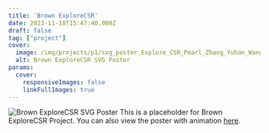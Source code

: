 ```yaml
---
title: 'Brown ExploreCSR'
date: 2023-11-18T15:47:40.000Z
draft: false
tag: ["project"]
cover:
  image: /img/projects/p1/svg_poster_Explore_CSR_Pearl_Zhang_Yuhan_Wang.png
  alt: Brown ExploreCSR SVG Poster
params:
  cover:
    responsiveImages: false
    linkFullImages: true
---
```

![Brown ExploreCSR SVG Poster](/img/projects/p1/svg_poster_Explore_CSR_Pearl_Zhang_Yuhan_Wang.png)
This is a placeholder for Brown ExploreCSR Project.
You can also view the poster with animation [here](https://replit.com/@Yuhanwww/SVG-Poster-Explore-CSR-Pearl-Zhang-and-Yuhan-Wang). 
